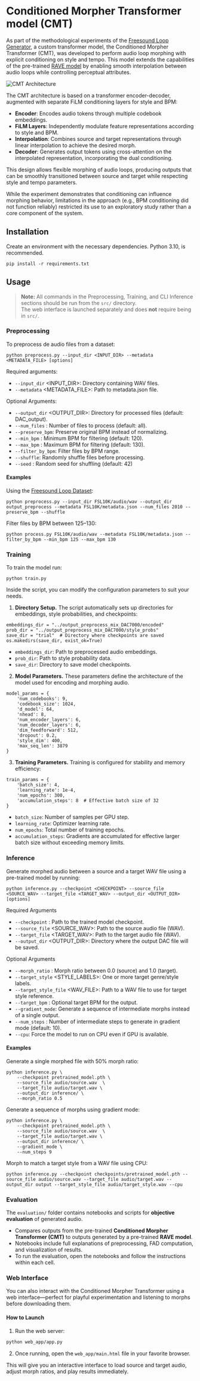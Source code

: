 # Conditioned Morpher Transformer model (CMT)

As part of the methodological experiments of the [Freesound Loop Generator](https://github.com/AdaSalvadorAvalos/freesound-loop-generator/tree/main), a custom transformer model, the Conditioned Morpher Transformer (CMT), was developed to perform audio loop morphing with explicit conditioning on style and tempo. This model extends the capabilities of the pre-trained [RAVE model](https://github.com/acids-ircam/RAVE) by enabling smooth interpolation between audio loops while controlling perceptual attributes.

![CMT Architecture](assets/overview_model.jpg)

The CMT architecture is based on a transformer encoder-decoder, augmented with separate FiLM conditioning layers for style and BPM:
- **Encoder**: Encodes audio tokens through multiple codebook embeddings.
- **FiLM Layers**: Independently modulate feature representations according to style and BPM.
- **Interpolation**: Combines source and target representations through linear interpolation to achieve the desired morph.
- **Decoder**: Generates output tokens using cross-attention on the interpolated representation, incorporating the dual conditioning.

This design allows flexible morphing of audio loops, producing outputs that can be smoothly transitioned between source and target while respecting style and tempo parameters.

While the experiment demonstrates that conditioning can influence morphing behavior, limitations in the approach (e.g., BPM conditioning did not function reliably) restricted its use to an exploratory study rather than a core component of the system.


## Installation
Create an environment with the necessary dependencies. Python 3.10, is recommended.
```
pip install -r requirements.txt
```

## Usage
> **Note:** All commands in the Preprocessing, Training, and CLI Inference sections should be run from the `src/` directory.  
> The web interface is launched separately and does **not** require being in `src/`.


### Preprocessing
To preprocess de audio files from a dataset:
```
python preprocess.py --input_dir <INPUT_DIR> --metadata <METADATA_FILE> [options]

```

Required arguments:
- `--input_dir` <INPUT_DIR>: Directory containing WAV files.
- `--metadata` <METADATA_FILE>: Path to metadata.json file.

Optional Arguments:
- `--output_dir` <OUTPUT_DIR>: Directory for processed files (default: DAC_output).
- `--num_files` <N>: Number of files to process (default: all).
- `--preserve_bpm`: Preserve original BPM instead of normalizing.
- `--min_bpm` <FLOAT>: Minimum BPM for filtering (default: 120).
- `--max_bpm` <FLOAT>: Maximum BPM for filtering (default: 130).
- `--filter_by_bpm`: Filter files by BPM range.
- `--shuffle`: Randomly shuffle files before processing.
- `--seed` <INT>: Random seed for shuffling (default: 42)

#### Examples
Using the [Freesound Loop Dataset](https://zenodo.org/records/3967852):
```
python preprocess.py --input_dir FSL10K/audio/wav --output_dir output_preprocess --metadata FSL10K/metadata.json --num_files 2010 --preserve_bpm --shuffle
```

Filter files by BPM between 125–130:
```
python process.py FSL10K/audio/wav --metadata FSL10K/metadata.json --filter_by_bpm --min_bpm 125 --max_bpm 130
```

### Training
To train the model run:
```
python train.py
```

Inside the script, you can modify the configuration parameters to suit your needs.

1. **Directory Setup.** The script automatically sets up directories for embeddings, style probabilities, and checkpoints:

```
embeddings_dir = "../output_preprocess_mix_DAC7000/encoded"
prob_dir = "../output_preprocess_mix_DAC7000/style_probs"
save_dir = "trial"  # Directory where checkpoints are saved
os.makedirs(save_dir, exist_ok=True)
```
- `embeddings_dir`: Path to preprocessed audio embeddings.
- `prob_dir`: Path to style probability data.
- `save_dir`: Directory to save model checkpoints.

2. **Model Parameters.** These parameters define the architecture of the model used for encoding and morphing audio.
```
model_params = {
    'num_codebooks': 9,
    'codebook_size': 1024,
    'd_model': 64,
    'nhead': 8,
    'num_encoder_layers': 6,
    'num_decoder_layers': 6,
    'dim_feedforward': 512,
    'dropout': 0.2,
    'style_dim': 400,
    'max_seq_len': 3879
}
```

3. **Training Parameters.**
Training is configured for stability and memory efficiency:
```
train_params = {
    'batch_size': 4,
    'learning_rate': 1e-4,
    'num_epochs': 300,
    'accumulation_steps': 8  # Effective batch size of 32
}
```
- `batch_size`: Number of samples per GPU step.
- `learning_rate`: Optimizer learning rate.
- `num_epochs`: Total number of training epochs.
- `accumulation_steps`: Gradients are accumulated for effective larger batch size without exceeding memory limits.



### Inference
Generate morphed audio between a source and a target WAV file using a pre-trained model by running:
````
python inference.py --checkpoint <CHECKPOINT> --source_file <SOURCE_WAV> --target_file <TARGET_WAV> --output_dir <OUTPUT_DIR> [options]
````
Required Arguments
- `--checkpoint` <CHECKPOINT>: Path to the trained model checkpoint.
- `--source_file` <SOURCE_WAV>: Path to the source audio file (WAV).
- `--target_file` <TARGET_WAV>: Path to the target audio file (WAV).
- `--output_dir` <OUTPUT_DIR>: Directory where the output DAC file will be saved.

Optional Arguments
- `--morph_ratio` <FLOAT>: Morph ratio between 0.0 (source) and 1.0 (target).
- `--target_style` <STYLE_LABELS>: One or more target genre/style labels.
- `--target_style_file` <WAV_FILE>: Path to a WAV file to use for target style reference.
- `--target_bpm` <FLOAT>: Optional target BPM for the output.
- `--gradient_mode`: Generate a sequence of intermediate morphs instead of a single output.
- `--num_steps` <INT>: Number of intermediate steps to generate in gradient mode (default: 10).
- `--cpu`: Force the model to run on CPU even if GPU is available.

#### Examples
Generate a single morphed file with 50% morph ratio:
````
python inference.py \
    --checkpoint pretrained_model.pth \
    --source_file audio/source.wav  \
    --target_file audio/target.wav \
    --output_dir inference/ \
    --morph_ratio 0.5 
````
Generate a sequence of morphs using gradient mode:
````
python inference.py \
    --checkpoint pretrained_model.pth \
    --source_file audio/source.wav  \
    --target_file audio/target.wav \
    --output_dir inference/ \
    --gradient_mode \
    --num_steps 9
````
Morph to match a target style from a WAV file using CPU:
````
python inference.py --checkpoint checkpoints/pretrained_model.pth --source_file audio/source.wav --target_file audio/target.wav --output_dir output --target_style_file audio/target_style.wav --cpu
````

### Evaluation

The `evaluation/` folder contains notebooks and scripts for **objective evaluation** of generated audio.  
- Compares outputs from the pre-trained **Conditioned Morpher Transformer (CMT)** to outputs generated by a pre-trained **RAVE model**.  
- Notebooks include full explanations of preprocessing, FAD computation, and visualization of results.  
- To run the evaluation, open the notebooks and follow the instructions within each cell.

### Web Interface

You can also interact with the Conditioned Morpher Transformer using a web interface—perfect for playful experimentation and listening to morphs before downloading them.  

#### How to Launch

1. Run the web server:

```bash
python web_app/app.py
```
2. Once running, open the `web_app/main.html` file in your favorite browser.

This will give you an interactive interface to load source and target audio, adjust morph ratios, and play results immediately.
